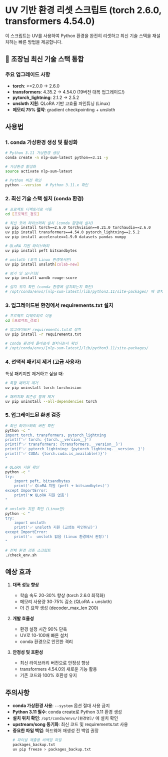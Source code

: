 # UV 기반 환경 리셋 스크립트 (torch 2.6.0, transformers 4.54.0)

이 스크립트는 UV를 사용하여 Python 환경을 완전히 리셋하고 최신 기술 스택을 재설치하는 빠른 방법을 제공합니다.

## 🚀 조장님 최신 기술 스택 통합

### 주요 업그레이드 사항
- **torch**: >=2.0.0 → 2.6.0
- **transformers**: 4.35.2 → 4.54.0 (19버전 대폭 업그레이드!)
- **pytorch_lightning**: 2.1.2 → 2.5.2
- **unsloth 지원**: QLoRA 기반 고효율 파인튜닝 (Linux)
- **메모리 75% 절약**: gradient checkpointing + unsloth

## 사용법

### 1. conda 가상환경 생성 및 활성화
```bash
# Python 3.11 가상환경 생성
conda create -n nlp-sum-latest python==3.11 -y

# 가상환경 활성화
source activate nlp-sum-latest

# Python 버전 확인
python --version  # Python 3.11.x 확인
```

### 2. 최신 기술 스택 설치 (conda 환경)
```bash
# 프로젝트 디렉토리로 이동
cd [프로젝트_경로]

# 최신 코어 라이브러리 설치 (conda 환경에 설치)
uv pip install torch==2.6.0 torchvision==0.21.0 torchaudio==2.6.0
uv pip install transformers==4.54.0 pytorch_lightning==2.5.2
uv pip install accelerate==1.9.0 datasets pandas numpy

# QLoRA 지원 라이브러리
uv pip install peft bitsandbytes

# unsloth (오직 Linux 환경에서만)
uv pip install unsloth[colab-new]

# 평가 및 모니터링
uv pip install wandb rouge-score

# 설치 위치 확인 (conda 환경에 설치되는지 확인)
# /opt/conda/envs/[nlp-sum-latest]/lib/python3.11/site-packages/ 에 설치되어야 함
```

### 3. 업그레이드된 환경에서 requirements.txt 설치
```bash
# 프로젝트 디렉토리로 이동
cd [프로젝트_경로]

# 업그레이드된 requirements.txt로 설치
uv pip install -r requirements.txt

# conda 환경에 올바르게 설치되는지 확인
# /opt/conda/envs/[nlp-sum-latest]/lib/python3.11/site-packages/
```

### 4. 선택적 패키지 제거 (고급 사용자)
특정 패키지만 제거하고 싶을 때:
```bash
# 특정 패키지 제거
uv pip uninstall torch torchvision

# 패키지와 의존성 함께 제거
uv pip uninstall --all-dependencies torch
```

### 5. 업그레이드된 환경 검증
```bash
# 최신 라이브러리 버전 확인
python -c "
import torch, transformers, pytorch_lightning
print(f'✅ torch: {torch.__version__}')
print(f'✅ transformers: {transformers.__version__}')
print(f'✅ pytorch_lightning: {pytorch_lightning.__version__}')
print(f'✅ CUDA: {torch.cuda.is_available()}')
"

# QLoRA 지원 확인
python -c "
try:
    import peft, bitsandbytes
    print('✅ QLoRA 지원 (peft + bitsandbytes)')
except ImportError:
    print('❌ QLoRA 지원 없음')
"

# unsloth 지원 확인 (Linux만)
python -c "
try:
    import unsloth
    print('✅ unsloth 지원 (고성능 파인튜닝)')
except ImportError:
    print('⚠️  unsloth 없음 (Linux 환경에서 권장)')
"

# 전체 환경 검증 스크립트
./check_env.sh
```

## 예상 효과

1. **대폭 성능 향상**
   - 학습 속도 20-30% 향상 (torch 2.6.0 최적화)
   - 메모리 사용량 30-75% 감소 (QLoRA + unsloth)
   - 더 긴 요약 생성 (decoder_max_len 200)

2. **개발 효율성**
   - 환경 설정 시간 90% 단축
   - UV로 10-100배 빠른 설치
   - conda 환경으로 안전한 격리

3. **안정성 및 호환성**
   - 최신 라이브러리 버전으로 안정성 향상
   - transformers 4.54.0의 새로운 기능 활용
   - 기존 코드와 100% 호환성 유지

## 주의사항

- **conda 가상환경 사용**: `--system` 옵션 절대 사용 금지
- **Python 3.11 필수**: conda create로 Python 3.11 환경 생성
- **설치 위치 확인**: `/opt/conda/envs/[환경명]/` 에 설치 확인
- **upstream/song 동기화**: 최신 코드 및 requirements.txt 사용
- **중요한 파일 백업**: 하드웨어 재생성 전 백업 권장
  ```bash
  # 파이널 제출용 비백업 파일
  packages_backup.txt
  uv pip freeze > packages_backup.txt
  ```
